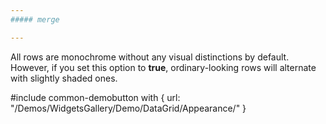 ```yaml
---
##### merge

---
```

All rows are monochrome without any visual distinctions by default. However, if you set this option to **true**, ordinary-looking rows will alternate with slightly shaded ones.

#include common-demobutton with {
    url: "/Demos/WidgetsGallery/Demo/DataGrid/Appearance/"
}